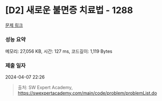# [D2] 새로운 불면증 치료법 - 1288 

[문제 링크](https://swexpertacademy.com/main/code/problem/problemDetail.do?contestProbId=AV18_yw6I9MCFAZN) 

### 성능 요약

메모리: 27,056 KB, 시간: 127 ms, 코드길이: 1,119 Bytes

### 제출 일자

2024-04-07 22:26



> 출처: SW Expert Academy, https://swexpertacademy.com/main/code/problem/problemList.do